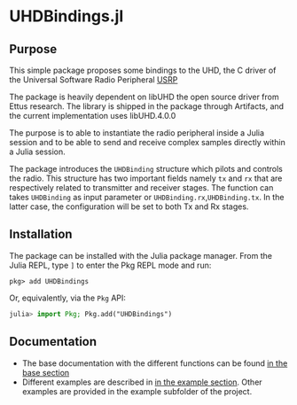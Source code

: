 # UHDBindings.jl


## Purpose 

This simple package proposes some bindings to the UHD, the C driver of the Universal Software Radio Peripheral [USRP](https://files.ettus.com/manual/) 

The package is heavily dependent on libUHD the open source driver from Ettus research. The library is shipped in the package through Artifacts, and the current implementation uses libUHD.4.0.0

The purpose is to able to instantiate the radio peripheral inside a Julia session and to be able to send and receive complex samples directly within a Julia session. 

The package introduces the `UHDBinding` structure which pilots and controls the radio. This structure has two important fields namely `tx` and `rx` that are respectively related to transmitter and receiver stages.
The function can takes `UHDBinding` as input parameter or `UHDBinding.rx`,`UHDBinding.tx`. In the latter case, the configuration will be set to both Tx and Rx stages.

## Installation

The package can be installed with the Julia package manager.
From the Julia REPL, type `]` to enter the Pkg REPL mode and run:

```
pkg> add UHDBindings
```

Or, equivalently, via the `Pkg` API:

```julia
julia> import Pkg; Pkg.add("UHDBindings")
```


## Documentation 


- The base documentation with the different functions can be found [in the base section](base.md)
- Different examples are described in [in the example section](examples.md). Other examples are provided in the example subfolder of the project. 
